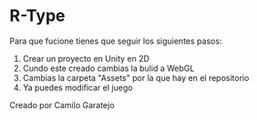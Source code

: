 # R-Type
Para que fucione tienes que seguir los siguientes pasos:
1. Crear un proyecto en Unity en 2D
2. Cundo este creado cambias la bulid a WebGL
3. Cambias la carpeta "Assets" por la que hay en el repositorio
4. Ya puedes modificar el juego

Creado por Camilo Garatejo
